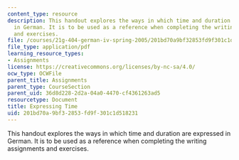 ```yaml
---
content_type: resource
description: This handout explores the ways in which time and duration are expressed
  in German. It is to be used as a reference when completing the writing assignments
  and exercises.
file: /courses/21g-404-german-iv-spring-2005/201bd70a9bf32853fd9f301c1d518231_MIT21G_404S05_expressingti.pdf
file_type: application/pdf
learning_resource_types:
- Assignments
license: https://creativecommons.org/licenses/by-nc-sa/4.0/
ocw_type: OCWFile
parent_title: Assignments
parent_type: CourseSection
parent_uid: 36d8d228-2d2a-04a0-4470-cf4361263ad5
resourcetype: Document
title: Expressing Time
uid: 201bd70a-9bf3-2853-fd9f-301c1d518231
---
```

This handout explores the ways in which time and duration are expressed in German. It is to be used as a reference when completing the writing assignments and exercises.